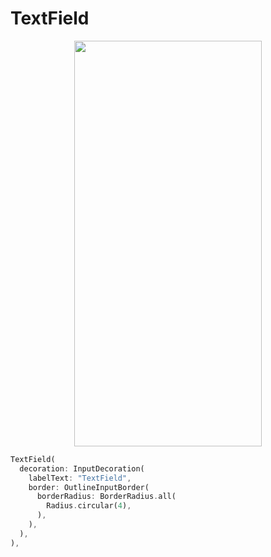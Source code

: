 # TextField
<p align="center">
<img src="https://docs.google.com/uc?id=1TD_juzrfMUCiewGuCFa-2Noe0YXBVO-r" height="649" width="300">
</p>

```dart
TextField(
  decoration: InputDecoration(
    labelText: "TextField",
    border: OutlineInputBorder(
      borderRadius: BorderRadius.all(
        Radius.circular(4),
      ),
    ),
  ),
),
```
